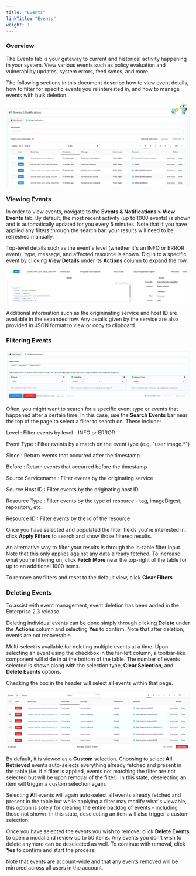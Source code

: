 ```yaml
---
title: "Events"
linkTitle: "Events"
weight: 1
---
```


### Overview

The Events tab is your gateway to current and historical activity happening in your system. View various events such as policy evaluation and vulnerability updates, system errors, feed syncs, and more.

The following sections in this document describe how to view event details, how to filter for specific events you're interested in, and how to manage events with bulk deletion.

![UI Events View](EventsOverview.png)

### Viewing Events

In order to view events, navigate to the **Events & Notifications > View Events** tab. By default, the most recent activity (up to 1000 events) is shown and is automatically updated for you every 5 minutes. Note that if you have applied any filters through the search bar, your results will need to be refreshed manually.

Top-level details such as the event's level (whether it's an INFO or ERROR event), type, message, and affected resource is shown. Dig in to a specific event by clicking **View Details** under its **Actions** column to expand the row.

![UI Event Details](EventsDetails.png)

Additional information such as the origininating service and host ID are available in the expanded row. Any details given by the service are also provided in JSON format to view or copy to clipboard.

### Filtering Events

![UI Events Search](EventsSearch.png)

Often, you might want to search for a specific event type or events that happened after a certain time. In this case, use the **Search Events** bar near the top of the page to select a filter to search on. These include:

Level
: Filter events by level - INFO or ERROR

Event Type
: Filter events by a match on the event type (e.g. "user.image.\*")

Since
: Return events that occurred after the timestamp

Before
: Return events that occurred before the timestamp

Source Servicename
: Filter events by the originating service

Source Host ID
: Filter events by the originating host ID

Resource Type
: Filter events by the type of resource - tag, imageDigest, repository, etc.

Resource ID
: Filter events by the id of the resource

Once you have selected and populated the filter fields you're interested in, click **Apply Filters** to search and show those filtered results.

An alternative way to filter your results is through the in-table filter input. Note that this only applies against any data already fetched. To increase what you're filtering on, click **Fetch More** near the top-right of the table for up to an additional 1000 items.

To remove any filters and reset to the default view, click **Clear Filters**.

### Deleting Events

To assist with event management, event deletion has been added in the Enterprise 2.3 release.

Deleting individual events can be done simply through clicking **Delete** under the **Actions** column and selecting **Yes** to confirm. Note that after deletion, events are not recoverable.

Multi-select is available for deleting multiple events at a time. Upon selecting an event using the checkbox in the far-left column, a toolbar-like component will slide in at the bottom of the table. The number of events selected is shown along with the selection type, **Clear Selection**, and **Delete Events** options.

Checking the box in the header will select all events within that page.

![UI Events Bulk Deletion](EventsBulkDeletion.png)

By default, it is viewed as a **Custom** selection. Choosing to select **All Retrieved** events auto-selects everything already fetched and present in the table (i.e. if a filter is applied, events not matching the filter are not selected but will be upon removal of the filter). In this state, deselecting an item will trigger a custom selection again.

Selecting **All** events will again auto-select all events already fetched and present in the table but while applying a filter may modify what's viewable, this option is solely for clearing the entire backlog of events - including those not shown. In this state, deselecting an item will also trigger a custom selection.

Once you have selected the events you wish to remove, click **Delete Events** to open a modal and review up to 50 items. Any events you don't wish to delete anymore can be deselected as well. To continue with removal, click **Yes** to confirm and start the process.

Note that events are account-wide and that any events removed will be mirrored across all users in the account.
